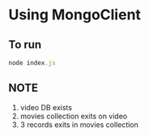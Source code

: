 # Using MongoClient

## To run

```javascript
node index.js
```

## NOTE

1) video DB exists
2) movies collection exits on video
3) 3 records exits in movies collection
